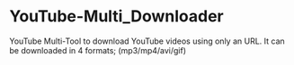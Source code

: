 # YouTube-Multi_Downloader
YouTube Multi-Tool to download YouTube videos using only an URL. It can be downloaded in 4 formats; (mp3/mp4/avi/gif)
